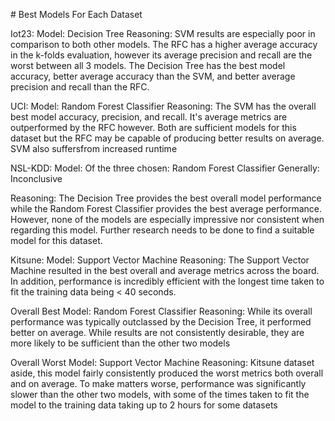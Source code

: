\# Best Models For Each Dataset

Iot23: 
Model: Decision Tree 
Reasoning: SVM results are especially poor
in comparison to both other models. The RFC has a higher average
accuracy in the k-folds evaluation, however its average precision and
recall are the worst between all 3 models. The Decision Tree has the
best model accuracy, better average accuracy than the SVM, and better
average precision and recall than the RFC.

UCI: 
Model: Random Forest Classifier 
Reasoning: The SVM has the overall
best model accuracy, precision, and recall. It\'s average metrics are
outperformed by the RFC however. Both are sufficient models for this
dataset but the RFC may be capable of producing better results on
average. SVM also suffersfrom increased runtime

NSL-KDD: 
Model: Of the three chosen: Random Forest Classifier Generally:
Inconclusive

Reasoning: The Decision Tree provides the best overall model performance
while the Random Forest Classifier provides the best average
performance. However, none of the models are especially impressive nor
consistent when regarding this model. Further research needs to be done
to find a suitable model for this dataset.

Kitsune: 
Model: Support Vector Machine 
Reasoning: The Support Vector
Machine resulted in the best overall and average metrics across the
board. In addition, performance is incredibly efficient with the longest
time taken to fit the training data being \< 40 seconds.

Overall Best Model: Random Forest Classifier
Reasoning: While its overall
performance was typically outclassed by the Decision Tree, it performed
better on average. While results are not consistently desirable, they
are more likely to be sufficient than the other two models

Overall Worst Model: Support Vector Machine 
Reasoning: Kitsune dataset
aside, this model fairly consistently produced the worst metrics both
overall and on average. To make matters worse, performance was
significantly slower than the other two models, with some of the times
taken to fit the model to the training data taking up to 2 hours for
some datasets
